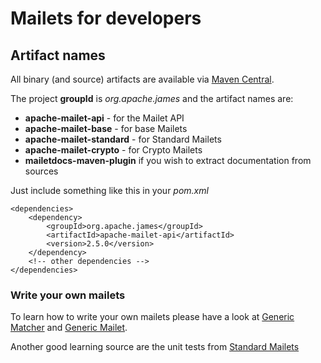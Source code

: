 Mailets for developers
======================

## Artifact names

All binary (and source) artifacts are available via [Maven Central](http://repo.maven.apache.org/maven2).

The project **groupId** is *org.apache.james* and the artifact names are:

* **apache-mailet-api** - for the Mailet API
* **apache-mailet-base** - for base Mailets
* **apache-mailet-standard** - for Standard Mailets
* **apache-mailet-crypto** - for Crypto Mailets
* **mailetdocs-maven-plugin** if you wish to extract documentation from sources

Just include something like this in your *pom.xml*

~~~
<dependencies>
    <dependency>
        <groupId>org.apache.james</groupId>
        <artifactId>apache-mailet-api</artifactId>
        <version>2.5.0</version>
    </dependency>
    <!-- other dependencies -->
</dependencies>
~~~

### Write your own mailets

To learn how to write your own mailets please have a look at <a href="#">Generic Matcher</a> and
<a href="">Generic Mailet</a>.

Another good learning source are the unit tests from <a href="#">Standard Mailets</a>

